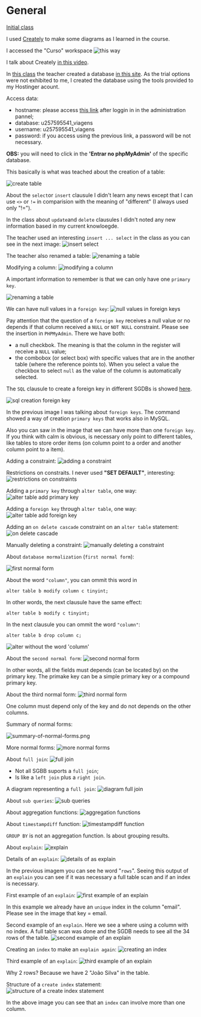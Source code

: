 # General

[Initial class](https://web.dio.me/course/introducao-a-banco-de-dados-relacionais-sql/learning/bdaaa5d8-2d86-49e6-b166-ae890d0112b0?back=/track/coding-the-future-claro-java-spring-boot&tab=undefined&moduleId=undefined)

I used [Creately](https://app.creately.com/) to make some diagrams as I learned in the course.

I accessed the "Curso" workspace ![this way](images/course-workspace.png)

I talk about Creately [in this video](https://youtu.be/F1A5UvZYZ_k).

In [this class](https://web.dio.me/course/introducao-a-banco-de-dados-relacionais-sql/learning/5e407a8c-9d57-4a20-965c-90d5208fb751?back=/track/coding-the-future-claro-java-spring-boot&tab=undefined&moduleId=undefined) the teacher created a database [in this site](https://clients.cloudclusters.io/). As the trial options were not exhibited to me, I created the database using the tools provided to my Hostinger acount.

Access data:
- hostname: please access [this link](https://hpanel.hostinger.com/websites/terceiro.com.br/databases/php-my-admin?redirectLocation=side_menu)
after loggin in in the administration pannel;
- database: u257595541_viagens
- username: u257595541_viagens
- password: if you access using the previous link, a password will be not necessary.

**OBS:** you will need to click in the **'Entrar no phpMyAdmin'** of the specific database.

This basically is what was teached about the creation of a table:

![create table](images/create-table.png)

About the `select`or `insert` clausule I didn't learn any news except that I can use `<>` or `!=` in comparision with the meaning of "different" (I always used only "!=").

In the class about `update`and `delete` clausules I didn't noted any new information based in my current knowloegde.

The teacher used an interesting `insert ... select` in the class as you can see in the next image:
![insert select](images/insert-select.png)

The teacher also renamed a table:
![renaming a table](images/renaming-a-table.png)

Modifying a column:
![modifying a column](images/modifying-a-column.png)

A important information to remember is that we can only have one `primary key`.

![renaming a table](images/renaming-a-table.png)

We can have null values in a `foreign key`:
![null values in foreign keys](images/null-values-in-foreign-keys.png)

Pay attention that the question of a `foreign key` receives a null value or no depends if that column received a `NULL` or `NOT NULL` constraint. Please see the insertion in `PHPMyAdmin`. There we have both:

- a null checkbok. The meaning is that the column in the register will receive a `NULL` value;
- the combobox (or select box) with specific values that are in the another table (where the reference points to). When you select a value the checkbox to select `null` as the value of the column is automatically selected.

The `SQL` clausule to create a foreign key in different SGDBs is showed [here](https://www.w3schools.com/sql/sql_foreignkey.asp).

![sql creation foreign key](images/sql-creation-foreign-key.png)

In the previous image I was talking about `foreign keys`. The command showed a way of creation `primary keys` that works also in MySQL.

Also you can saw in the image that we can have more than one `foreign key`. If you think with calm is obvious, is necessary only point to different tables, like tables to store order items (on column point to a order and another column point to a item).

Adding a constraint:
![adding a constraint](images/adding-a-constraint.png)

Restrictions on constraits. I never used **"SET DEFAULT"**, interesting:
![restrictions on constraints](images/restrictions-on-constraints.png)

Adding a `primary key` through `alter table`, one way:
![alter table add primary key](images/alter-table-add-primary-key.png)

Adding a `foreign key` through `alter table`, one way:
![alter table add foreign key](images/alter-table-add-foreign-key.png)

Adding an `on delete cascade` constraint on an `alter table` statement:
![on delete cascade](images/on-delete-cascade.png)

Manually deleting a constraint:
![manually deleting a constraint](images/manually-deleting-a-constraint.png)

About `database mormalization` (`first normal form`):

![first normal form](images/first-normal-form.png)

About the word `"column"`, you can ommit this word in 

```
alter table b modify column c tinyint;
```

 In other words, the next clausule have the same effect:

```
alter table b modify c tinyint;
```

In the next clausule you can ommit the word `"column"`:

```
alter table b drop column c;
```

![alter without the word 'column'](images/alter-without-colunm.png)

About the `second normal form`:
![second normal form](images/second-normal-form.png)

In other words, all the fields must depends (can be located by) on the primary key. The primake key can be a simple primary key or a compound primary key.

About the third normal form:
![third normal form](images/third-normal-form.png)

One column must depend only of the key and do not depends on the other columns.

Summary of normal forms:

![summary-of-normal-forms.png](images/summary-of-normal-forms.png)

More normal forms:
![more normal forms](images/more-normal-forms.png)

About `full join`:
![full join](images/full-join.png)

- Not all SGBB suports a `full join`;
- Is like a `left join` plus a `right join`.

A diagram representing a `full join`:
![diagram full join](images/full-join-diagram.png)

About `sub queries`:
![sub queries](images/sub-queries.png)

About aggregation functions:
![aggregation functions](images/aggregation-functions.png)

About `timestampdiff` function:
![timestampdiff function](images/timestampdiff-function.png)

`GROUP BY` is not an aggregation function. Is about grouping results.

About `explain`:
![explain](images/explain.png)

Details of an `explain`:
![details of as explain](images/details-explain.png)

In the previous imagem you can see he word "`rows`". Seeing this output of an `explain` you can see if it was necessary a full table scan and if an index is necessary.

First example of an `explain`:
![first example of an explain](images/example-1-explain.png)

In this example we already have an `unique` index in the column "email". Please see in the image that key = email.

Second example of an `explain`. Here we see a where using a column with no index. A full table scan was done and the SGDB needs to see all the 34 rows of the table.
![second example of an explain](images/example-2-explain.png)

Creating an `index` to make an `explain again`:
![creating an index](images/creating-an-index.png)

Third example of an `explain`:
![third example of an explain](images/example-3-explain.png)

Why 2 rows? Because we have 2 "João Silva" in the table.

Structure of a `create index` statement:
![structure of a create index statement](images/structure-of-a-create-index-statement.png)

In the above image you can see that an `index` can involve more than one column.
